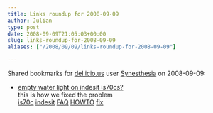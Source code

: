 ```yaml
---
title: Links roundup for 2008-09-09
author: Julian
type: post
date: 2008-09-09T21:05:03+00:00
slug: links-roundup-for-2008-09-09 
aliases: ["/2008/09/09/links-roundup-for-2008-09-09"]

---
```

Shared bookmarks for [del.icio.us][1] user [Synesthesia][2] on 2008-09-09:

  * [empty water light on indesit is70cs?][3]  
    this is how we fixed the problem  
    [is70c][4] [indesit][5] [FAQ][6] [HOWTO][7] [fix][8]

 [1]: https://del.icio.us/
 [2]: https://del.icio.us/synesthesia
 [3]: https://www.howtomendit.com/answers.php?id=168499
 [4]: https://del.icio.us/synesthesia/is70c
 [5]: https://del.icio.us/synesthesia/indesit
 [6]: https://del.icio.us/synesthesia/FAQ
 [7]: https://del.icio.us/synesthesia/HOWTO
 [8]: https://del.icio.us/synesthesia/fix